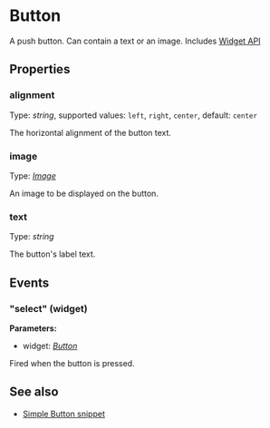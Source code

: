 ---
---
# Button

A push button. Can contain a text or an image.
Includes [Widget API](Widget.md)

## Properties

### alignment
Type: *string*, supported values: `left`, `right`, `center`, default: `center`

The horizontal alignment of the button text.
### image

Type: *[Image](../types.md#image)*

An image to be displayed on the button.
### text

Type: *string*

The button's label text.

## Events

### "select" (widget)

**Parameters:**

- widget: *[Button](Button.md)*

Fired when the button is pressed.


## See also

- [Simple Button snippet](https://github.com/eclipsesource/tabris-js/blob/v1.6.0/snippets/button/button.js)
